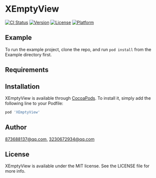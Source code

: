 # XEmptyView

[![CI Status](https://img.shields.io/travis/873688137@qq.com/XEmptyView.svg?style=flat)](https://travis-ci.org/873688137@qq.com/XEmptyView)
[![Version](https://img.shields.io/cocoapods/v/XEmptyView.svg?style=flat)](https://cocoapods.org/pods/XEmptyView)
[![License](https://img.shields.io/cocoapods/l/XEmptyView.svg?style=flat)](https://cocoapods.org/pods/XEmptyView)
[![Platform](https://img.shields.io/cocoapods/p/XEmptyView.svg?style=flat)](https://cocoapods.org/pods/XEmptyView)

## Example

To run the example project, clone the repo, and run `pod install` from the Example directory first.

## Requirements

## Installation

XEmptyView is available through [CocoaPods](https://cocoapods.org). To install
it, simply add the following line to your Podfile:

```ruby
pod 'XEmptyView'
```

## Author

873688137@qq.com, 3230672934@qq.com

## License

XEmptyView is available under the MIT license. See the LICENSE file for more info.
